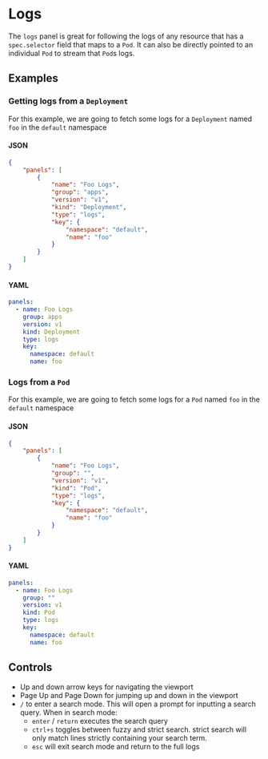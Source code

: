 # Logs

The `logs` panel is great for following the logs of any resource that has a `spec.selector` field that maps
to a `Pod`. It can also be directly pointed to an individual `Pod` to stream that `Pod`s logs.

## Examples

### Getting logs from a `Deployment`

For this example, we are going to fetch some logs for a `Deployment` named `foo` in the `default` namespace

<!-- tabs:start -->

#### **JSON**
```json
{
    "panels": [
        {
            "name": "Foo Logs",
            "group": "apps",
            "version": "v1",
            "kind": "Deployment",
            "type": "logs",
            "key": {
                "namespace": "default",
                "name": "foo"
            } 
        }
    ]
}
```

#### **YAML**
```yaml
panels:
  - name: Foo Logs
    group: apps
    version: v1
    kind: Deployment
    type: logs
    key:
      namespace: default
      name: foo
```

<!-- tabs:end -->

### Logs from a `Pod`

For this example, we are going to fetch some logs for a `Pod` named `foo` in the `default` namespace

<!-- tabs:start -->

#### **JSON**
```json
{
    "panels": [
        {
            "name": "Foo Logs",
            "group": "",
            "version": "v1",
            "kind": "Pod",
            "type": "logs",
            "key": {
                "namespace": "default",
                "name": "foo"
            } 
        }
    ]
}
```

#### **YAML**
```yaml
panels:
  - name: Foo Logs
    group: ""
    version: v1
    kind: Pod
    type: logs
    key:
      namespace: default
      name: foo
```

<!-- tabs:end -->

## Controls

- Up and down arrow keys for navigating the viewport
- Page Up and Page Down for jumping up and down in the viewport
- `/` to enter a search mode. This will open a prompt for inputting a search query. When in search mode:
    - `enter` / `return` executes the search query 
    - `ctrl+s` toggles between fuzzy and strict search. strict search will only match lines strictly containing your search term.
    - `esc` will exit search mode and return to the full logs
